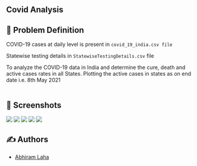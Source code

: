 ## Covid Analysis



## 📌 Problem Definition

COVID-19 cases at daily level is present in `covid_19_india.csv file`

Statewise testing details in `StatewiseTestingDetails.csv` file

To analyze the COVID-19 data in India and determine the cure, death and active cases rates in all States.
Plotting the active cases in states as on end date i.e. 8th May 2021
<br><br>


## 👀 Screenshots

<img src = "C:\Users\abhis\Downloads\CodeClause-Data-Science-main\Task1-Customer Churn-Rate-Analysis\images\1.pngs">
<img src = "images/2.png">
<img src = "images/3.png">
<img src = "images/4.png">
<img src = "images/5.png">

<br>





## ✍️ Authors

- [Abhiram Laha](https://github.com/Abhishekydv097)

<br>
